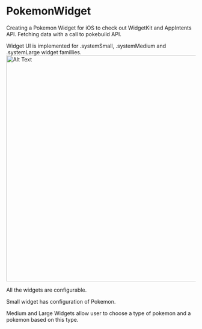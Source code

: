 # PokemonWidget
Creating a Pokemon Widget for iOS to check out WidgetKit and AppIntents API. Fetching data with a call to pokebuild API.

Widget UI is implemented for .systemSmall, .systemMedium and .systemLarge widget famillies.
<img src="https://github.com/katebrr/PokemonWidget/assets/27740069/b52814f8-2f8d-4d62-a645-07afe37fe8fd" alt="Alt Text" height="600" />


All the widgets are configurable.

Small widget has configuration of Pokemon.

Medium and Large Widgets allow user to choose a type of pokemon and a pokemon based on this type.
